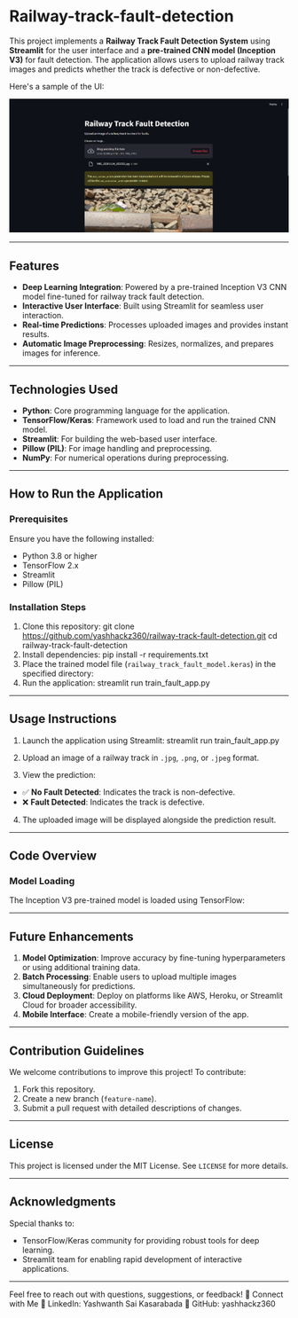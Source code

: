 # Railway-track-fault-detection

This project implements a **Railway Track Fault Detection System** using **Streamlit** for the user interface and a **pre-trained CNN model (Inception V3)** for fault detection. The application allows users to upload railway track images and predicts whether the track is defective or non-defective.

Here's a sample of the UI:

![UI](ui_overview.png)

---

## Features
- **Deep Learning Integration**: Powered by a pre-trained Inception V3 CNN model fine-tuned for railway track fault detection.
- **Interactive User Interface**: Built using Streamlit for seamless user interaction.
- **Real-time Predictions**: Processes uploaded images and provides instant results.
- **Automatic Image Preprocessing**: Resizes, normalizes, and prepares images for inference.

---

## Technologies Used
- **Python**: Core programming language for the application.
- **TensorFlow/Keras**: Framework used to load and run the trained CNN model.
- **Streamlit**: For building the web-based user interface.
- **Pillow (PIL)**: For image handling and preprocessing.
- **NumPy**: For numerical operations during preprocessing.

---

## How to Run the Application

### Prerequisites
Ensure you have the following installed:
- Python 3.8 or higher
- TensorFlow 2.x
- Streamlit
- Pillow (PIL)

### Installation Steps

1. Clone this repository: git clone https://github.com/yashhackz360/railway-track-fault-detection.git
cd railway-track-fault-detection
2. Install dependencies:  pip install -r requirements.txt
3. Place the trained model file (`railway_track_fault_model.keras`) in the specified directory:
4.  Run the application:  streamlit run train_fault_app.py

---

## Usage Instructions

1. Launch the application using Streamlit: streamlit run train_fault_app.py
2. Upload an image of a railway track in `.jpg`, `.png`, or `.jpeg` format.

3. View the prediction:
- ✅ **No Fault Detected**: Indicates the track is non-defective.
- ❌ **Fault Detected**: Indicates the track is defective.

4. The uploaded image will be displayed alongside the prediction result.

---

## Code Overview

### Model Loading
The Inception V3 pre-trained model is loaded using TensorFlow:

---

## Future Enhancements

1. **Model Optimization**: Improve accuracy by fine-tuning hyperparameters or using additional training data.
2. **Batch Processing**: Enable users to upload multiple images simultaneously for predictions.
3. **Cloud Deployment**: Deploy on platforms like AWS, Heroku, or Streamlit Cloud for broader accessibility.
4. **Mobile Interface**: Create a mobile-friendly version of the app.

---

## Contribution Guidelines

We welcome contributions to improve this project! To contribute:
1. Fork this repository.
2. Create a new branch (`feature-name`).
3. Submit a pull request with detailed descriptions of changes.

---

## License

This project is licensed under the MIT License. See `LICENSE` for more details.

---

## Acknowledgments

Special thanks to:
- TensorFlow/Keras community for providing robust tools for deep learning.
- Streamlit team for enabling rapid development of interactive applications.

---

Feel free to reach out with questions, suggestions, or feedback!
🤝 Connect with Me
📌 LinkedIn: Yashwanth Sai Kasarabada
📌 GitHub: yashhackz360

